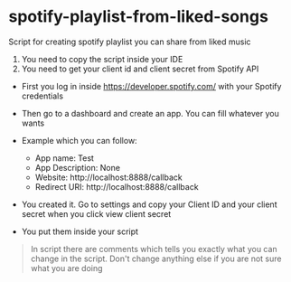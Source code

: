 # spotify-playlist-from-liked-songs
Script for creating spotify playlist you can share from liked music

1. You need to copy the script inside your IDE
2. You need to get your client id and client secret from Spotify API

  * First you log in inside https://developer.spotify.com/ with your Spotify credentials
  
  * Then go to a dashboard and create an app. You can fill whatever you wants
  * Example which you can follow:
    * App name: Test
    * App Description: None
    * Website: http://localhost:8888/callback
    * Redirect URI: http://localhost:8888/callback
  * You created it. Go to settings and copy your Client ID and your client secret when you click view client secret
  * You put them inside your script

> In script there are comments which tells you exactly what you can change in the script. Don't change anything else if you are not sure what you are doing
